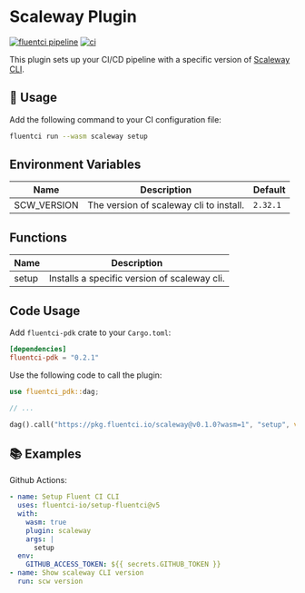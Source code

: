 # Scaleway Plugin

[![fluentci pipeline](https://shield.fluentci.io/x/scaleway)](https://pkg.fluentci.io/scaleway)
[![ci](https://github.com/fluentci-io/scaleway-plugin/actions/workflows/ci.yml/badge.svg)](https://github.com/fluentci-io/scaleway-plugin/actions/workflows/ci.yml)

This plugin sets up your CI/CD pipeline with a specific version of [Scaleway CLI](https://www.scaleway.com/en/cli/).

## 🚀 Usage

Add the following command to your CI configuration file:

```bash
fluentci run --wasm scaleway setup
```

## Environment Variables

| Name        | Description                             | Default  |
| ----------- | --------------------------------------- | -------- |
| SCW_VERSION | The version of scaleway cli to install. | `2.32.1` |

## Functions

| Name   | Description                                 |
| ------ | ------------------------------------------- |
| setup  | Installs a specific version of scaleway cli.|

## Code Usage

Add `fluentci-pdk` crate to your `Cargo.toml`:

```toml
[dependencies]
fluentci-pdk = "0.2.1"
```

Use the following code to call the plugin:

```rust
use fluentci_pdk::dag;

// ...

dag().call("https://pkg.fluentci.io/scaleway@v0.1.0?wasm=1", "setup", vec![])?;
```

## 📚 Examples

Github Actions:

```yaml
- name: Setup Fluent CI CLI
  uses: fluentci-io/setup-fluentci@v5
  with:
    wasm: true
    plugin: scaleway
    args: |
      setup
  env:
    GITHUB_ACCESS_TOKEN: ${{ secrets.GITHUB_TOKEN }}
- name: Show scaleway CLI version
  run: scw version
```
